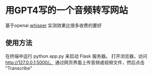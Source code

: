 # 用GPT4写的一个音频转写网站
基于openai [whisper](https://github.com/openai/whisper) 实测效果比很多收费的要好
## 使用方法
在终端中运行 python app.py 来启动 Flask 服务器。
打开浏览器，访问 http://127.0.0.1:5000/。
通过网页界面上传音频或视频文件，然后点击 "Transcribe"
